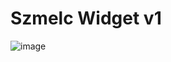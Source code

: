 # Szmelc Widget v1
![image](https://github.com/user-attachments/assets/429d2b23-2a71-4e3e-ac4a-b6838cd659c4)
